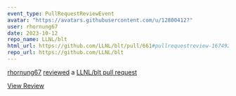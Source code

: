```yaml
---
event_type: PullRequestReviewEvent
avatar: "https://avatars.githubusercontent.com/u/12800412?"
user: rhornung67
date: 2023-10-12
repo_name: LLNL/blt
html_url: https://github.com/LLNL/blt/pull/661#pullrequestreview-1674925768
repo_url: https://github.com/LLNL/blt
---
```


<a href='https://github.com/rhornung67' target='_blank'>rhornung67</a> <a href='https://github.com/LLNL/blt/pull/661#pullrequestreview-1674925768' target='_blank'>reviewed</a> a <a href='https://github.com/LLNL/blt/pull/661' target='_blank'>LLNL/blt pull request</a>

<small></small>

<a href='https://github.com/LLNL/blt/pull/661#pullrequestreview-1674925768' target='_blank'>View Review</a>